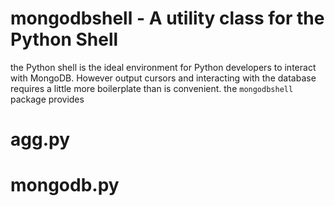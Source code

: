 # mongodbshell - A utility class for the Python Shell

the Python shell is the ideal environment for Python developers to interact
with MongoDB. However output cursors and interacting with the database requires
a little more boilerplate than is convenient. the `mongodbshell` package 
provides
# agg.py

# mongodb.py



